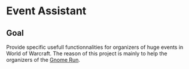 # Event Assistant

## Goal

Provide specific usefull functionnalities for organizers of huge events in World of Warcraft. The reason of this project is mainly to help the organizers of the [Gnome Run](https://dravvie.tumblr.com/post/164605624431). 